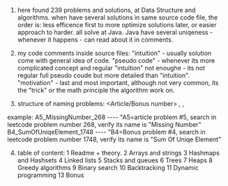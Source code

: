 
1. here found 239 problems and solutions, at Data Structure and algorithms.
when have several solutions in same source code file, the order is:
less efficence first to more optimize solutions later, or easier approach to harder.
all solve at Java.
Java have several uniqeness - whenever it happens - can read about it in comments.

2. my code comments inside source files:
"intuition" - usually solution come with general idea of code.
"pseudo code" - whenever its more complicated concept and regular "intuition" not enoughe - its not regular full pseudo coude but more detailed than "intuition".
"motivation" - last and most important, although not very common, its the "trick" or the math principle the algorithm work on.

3. structure of naming problems:
<Article/Bonus number> , <name> , <number of problem at leetcode website >

example:
A5_MissingNumber_268		---- "A5=article problem #5, search in leetcode problem number 268, verify its name is "Missing Number"
B4_SumOfUniqeElement_1748   ---- "B4=Bonus   problem #4, search in leetcode problem number 1748, verify its name is "Sum Of Uniqe Element"


4. table of content:
1  Readme + theory.
2  Arrays and strings
3  Hashmaps and Hashsets
4  Linked lists
5  Stacks and queues
6  Trees
7  Heaps
8  Greedy algorithms
9  Binary search
10 Backtracking
11 Dynamic programming
13 Bonus
